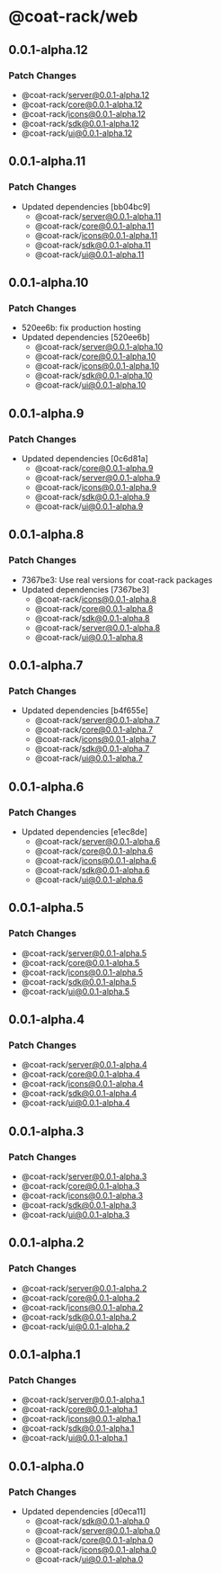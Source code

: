 # @coat-rack/web

## 0.0.1-alpha.12

### Patch Changes

- @coat-rack/server@0.0.1-alpha.12
- @coat-rack/core@0.0.1-alpha.12
- @coat-rack/icons@0.0.1-alpha.12
- @coat-rack/sdk@0.0.1-alpha.12
- @coat-rack/ui@0.0.1-alpha.12

## 0.0.1-alpha.11

### Patch Changes

- Updated dependencies [bb04bc9]
  - @coat-rack/server@0.0.1-alpha.11
  - @coat-rack/core@0.0.1-alpha.11
  - @coat-rack/icons@0.0.1-alpha.11
  - @coat-rack/sdk@0.0.1-alpha.11
  - @coat-rack/ui@0.0.1-alpha.11

## 0.0.1-alpha.10

### Patch Changes

- 520ee6b: fix production hosting
- Updated dependencies [520ee6b]
  - @coat-rack/server@0.0.1-alpha.10
  - @coat-rack/core@0.0.1-alpha.10
  - @coat-rack/icons@0.0.1-alpha.10
  - @coat-rack/sdk@0.0.1-alpha.10
  - @coat-rack/ui@0.0.1-alpha.10

## 0.0.1-alpha.9

### Patch Changes

- Updated dependencies [0c6d81a]
  - @coat-rack/core@0.0.1-alpha.9
  - @coat-rack/server@0.0.1-alpha.9
  - @coat-rack/icons@0.0.1-alpha.9
  - @coat-rack/sdk@0.0.1-alpha.9
  - @coat-rack/ui@0.0.1-alpha.9

## 0.0.1-alpha.8

### Patch Changes

- 7367be3: Use real versions for coat-rack packages
- Updated dependencies [7367be3]
  - @coat-rack/icons@0.0.1-alpha.8
  - @coat-rack/core@0.0.1-alpha.8
  - @coat-rack/sdk@0.0.1-alpha.8
  - @coat-rack/server@0.0.1-alpha.8
  - @coat-rack/ui@0.0.1-alpha.8

## 0.0.1-alpha.7

### Patch Changes

- Updated dependencies [b4f655e]
  - @coat-rack/server@0.0.1-alpha.7
  - @coat-rack/core@0.0.1-alpha.7
  - @coat-rack/icons@0.0.1-alpha.7
  - @coat-rack/sdk@0.0.1-alpha.7
  - @coat-rack/ui@0.0.1-alpha.7

## 0.0.1-alpha.6

### Patch Changes

- Updated dependencies [e1ec8de]
  - @coat-rack/server@0.0.1-alpha.6
  - @coat-rack/core@0.0.1-alpha.6
  - @coat-rack/icons@0.0.1-alpha.6
  - @coat-rack/sdk@0.0.1-alpha.6
  - @coat-rack/ui@0.0.1-alpha.6

## 0.0.1-alpha.5

### Patch Changes

- @coat-rack/server@0.0.1-alpha.5
- @coat-rack/core@0.0.1-alpha.5
- @coat-rack/icons@0.0.1-alpha.5
- @coat-rack/sdk@0.0.1-alpha.5
- @coat-rack/ui@0.0.1-alpha.5

## 0.0.1-alpha.4

### Patch Changes

- @coat-rack/server@0.0.1-alpha.4
- @coat-rack/core@0.0.1-alpha.4
- @coat-rack/icons@0.0.1-alpha.4
- @coat-rack/sdk@0.0.1-alpha.4
- @coat-rack/ui@0.0.1-alpha.4

## 0.0.1-alpha.3

### Patch Changes

- @coat-rack/server@0.0.1-alpha.3
- @coat-rack/core@0.0.1-alpha.3
- @coat-rack/icons@0.0.1-alpha.3
- @coat-rack/sdk@0.0.1-alpha.3
- @coat-rack/ui@0.0.1-alpha.3

## 0.0.1-alpha.2

### Patch Changes

- @coat-rack/server@0.0.1-alpha.2
- @coat-rack/core@0.0.1-alpha.2
- @coat-rack/icons@0.0.1-alpha.2
- @coat-rack/sdk@0.0.1-alpha.2
- @coat-rack/ui@0.0.1-alpha.2

## 0.0.1-alpha.1

### Patch Changes

- @coat-rack/server@0.0.1-alpha.1
- @coat-rack/core@0.0.1-alpha.1
- @coat-rack/icons@0.0.1-alpha.1
- @coat-rack/sdk@0.0.1-alpha.1
- @coat-rack/ui@0.0.1-alpha.1

## 0.0.1-alpha.0

### Patch Changes

- Updated dependencies [d0eca11]
  - @coat-rack/sdk@0.0.1-alpha.0
  - @coat-rack/server@0.0.1-alpha.0
  - @coat-rack/core@0.0.1-alpha.0
  - @coat-rack/icons@0.0.1-alpha.0
  - @coat-rack/ui@0.0.1-alpha.0
